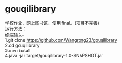 # gouqilibrary
学校作业，网上图书馆，使用jfinal。(项目不完善)
<br>
运行方法：
<br>
终端输入-
<br>
1.git clone https://github.com/Wangrong23/gouqilibrary
<br>
2.cd gouqilibrary
<br>
3.mvn install
<br>
4.java -jar target/gouqilibrary-1.0-SNAPSHOT.jar
